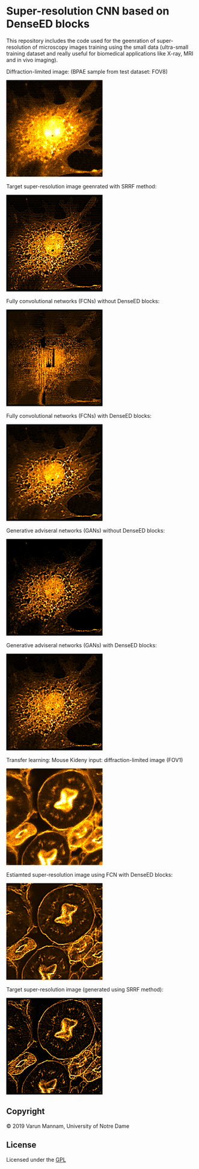 # Super-resolution CNN based on DenseED blocks
This repository includes the code used for the geenration of super-resolution of microscopy images training using the small data (ultra-small training dataset and really useful for biomedical applications like X-ray, MRI and in vivo imaging). 

Diffraction-limited image: (BPAE sample from test dataset: FOV8)

![](Results/Main_figure/main_images/DL_image.png)


Target super-resolution image geenrated with SRRF method: 

![](Results/Main_figure/main_images/target_SR_image.png)


Fully convolutional networks (FCNs) without DenseED blocks:

![](Results/Main_figure/main_images/FCN_no_denseED_Est_SR_image1.png)


Fully convolutional networks (FCNs) with DenseED blocks:

![](Results/Main_figure/main_images/FCN_denseED_Est_SR_image.png)


Generative adviseral networks (GANs) without DenseED blocks:

![](Results/Main_figure/main_images/simple_GANs_Est_SR_image_config9433.png)


Generative adviseral networks (GANs) with DenseED blocks:

![](Results/Main_figure/main_images/GANs_denseED_Est_SR_image.png)


Transfer learning: 
Mouse Kideny input: diffraction-limited image (FOV1)

![](Results/Transfer_learning_Mouse_kidney/DL_image_MK_orange.png)


Estiamted super-resolution image using FCN with DenseED blocks:

![](Results/Transfer_learning_Mouse_kidney/Est_SR_image_MK_orange.png)


Target super-resolution image (generated using SRRF method): 

![](Results/Transfer_learning_Mouse_kidney/target_SR_image_MK_orange.png)



## **Copyright**

© 2019 Varun Mannam, University of Notre Dame  

## **License**

Licensed under the [GPL](https://github.com/ND-HowardGroup/Deep_learning_Super-resolution/blob/main/LICENSE)
